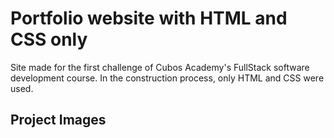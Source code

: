 # Portfolio website with HTML and CSS only
Site made for the first challenge of Cubos Academy's FullStack software development course. In the construction process, only HTML and CSS were used.

## Project Images
